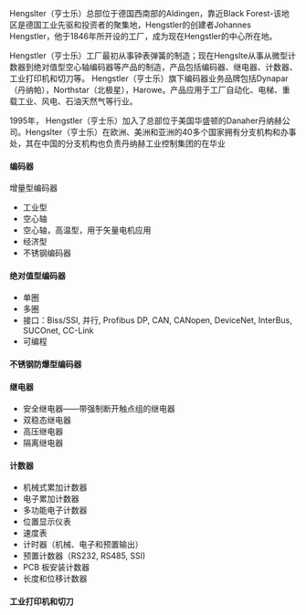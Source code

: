 Hengslter（亨士乐）总部位于德国西南部的Aldingen，靠近Black Forest-该地区是德国工业先驱和投资者的聚集地，Hengstler的创建者Johannes Hengstler，他于1846年所开设的工厂，成为现在Hengstler的中心所在地。

Hengstler（亨士乐）工厂最初从事钟表弹簧的制造；现在Hengslte从事从微型计数器到绝对值型空心轴编码器等产品的制造，产品包括编码器、继电器、计数器、工业打印机和切刀等。
Hengstler（亨士乐）旗下编码器业务品牌包括Dynapar（丹纳帕），Northstar（北极星），Harowe。产品应用于工厂自动化、电梯、重载工业、风电、石油天然气等行业。

1995年， Hengstler（亨士乐）加入了总部位于美国华盛顿的Danaher丹纳赫公司。Hengslter（亨士乐）在欧洲、美洲和亚洲的40多个国家拥有分支机构和办事处，其在中国的分支机构也负责丹纳赫工业控制集团的在华业

#### 编码器
增量型编码器
- 工业型
- 空心轴
- 空心轴，高温型，用于矢量电机应用
- 经济型
- 不锈钢编码器

#### 绝对值型编码器
- 单圈
- 多圈
- 接口：Biss/SSI, 并行, Profibus DP, CAN, CANopen, DeviceNet, InterBus, SUCOnet, CC-Link
- 可编程

#### 不锈钢防爆型编码器
#### 继电器
- 安全继电器——带强制断开触点组的继电器
- 双稳态继电器
- 高压继电器
- 隔离继电器

#### 计数器
- 机械式累加计数器
- 电子累加计数器
- 多功能电子计数器
- 位置显示仪表
- 速度表
- 计时器（机械、电子和预置输出）
- 预置计数器（RS232, RS485, SSI)
- PCB 板安装计数器
- 长度和位移计数器

#### 工业打印机和切刀